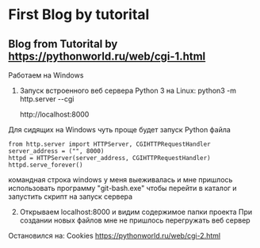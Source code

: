 # First Blog by tutorital

## Blog from Tutorital by https://pythonworld.ru/web/cgi-1.html

Работаем на Windows

1) Запуск встроенного веб сервера Python 3 на Linux:
    python3 -m http.server --cgi

    http://localhost:8000

Для сидящих на Windows чуть проще будет запуск Python файла

    from http.server import HTTPServer, CGIHTTPRequestHandler
    server_address = ("", 8000)
    httpd = HTTPServer(server_address, CGIHTTPRequestHandler)
    httpd.serve_forever()

командная строка windows у меня выеживалась и мне пришлось использовать программу "git-bash.exe"
чтобы перейти в каталог и запустить скрипт на запуск сервера

2) Открываем localhost:8000 и видим содержимое папки проекта
При создании новых файлов мне не пришлось перегружать веб сервер

Остановился на:
Cookies
https://pythonworld.ru/web/cgi-2.html
